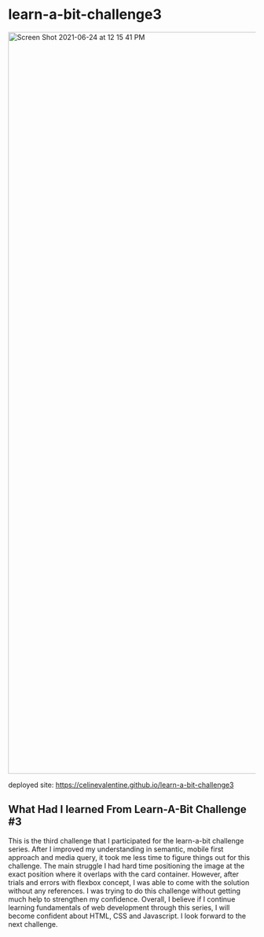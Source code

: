 # learn-a-bit-challenge3
<img width="1511" alt="Screen Shot 2021-06-24 at 12 15 41 PM" src="https://user-images.githubusercontent.com/52294389/123320055-1c761780-d4e6-11eb-940a-fec36d3801cb.png">

deployed site: https://celinevalentine.github.io/learn-a-bit-challenge3

## What Had I learned From Learn-A-Bit Challenge #3

This is the third challenge that I participated for the learn-a-bit challenge series. After I improved my understanding in semantic, mobile first approach and media query, it took me less time to figure things out for this challenge. The main struggle I had hard time positioning the image at the exact position where it overlaps with the card container. However, after trials and errors with flexbox concept, I was able to come with the solution without any references. I was trying to do this challenge without getting much help to strengthen my confidence. Overall, I believe if I continue learning fundamentals of web development through this series, I will become confident about HTML, CSS and Javascript. I look forward to the next challenge. 